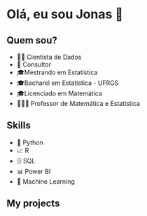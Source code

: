# **Olá, eu sou Jonas** 👋 
###  

## Quem sou? 

* 👨‍💻 Cientista de Dados
* 🔎 Consultor
* 🎓Mestrando em Estatística
* 🎓Bacharel em Estatística - UFRGS
* 🎓Licenciado em Matemática
* 👨🏼‍🏫 Professor de Matemática e Estatística


## Skills

* 🐍 Python
* 📈 R
* 🗄 SQL
* 📊 Power BI
* 🔮 Machine Learning


## **My projects**
